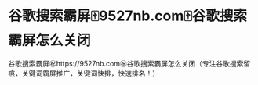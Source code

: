 # 谷歌搜索霸屏🀄️9527nb.com🀄️谷歌搜索霸屏怎么关闭

谷歌搜索霸屏㊗️https://9527nb.com㊗️谷歌搜索霸屏怎么关闭（专注谷歌搜索留痕，关键词霸屏推广，关键词快排，快速排名！）
